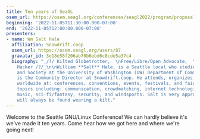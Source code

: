 ```yaml
---
title: Ten years of SeaGL
osem_url: https://osem.seagl.org/conferences/seagl2022/program/proposals/900
beginning: '2022-11-05T11:30:00.000-07:00'
end: '2022-11-05T12:00:00.000-07:00'
presenters:
- name: Wm Salt Hale
  affiliation: Snowdrift.coop
  osem_url: https://osem.seagl.org/users/87
  gravatar_id: 3e18e58f206ab70b6ebd6c8cde5a37c4
  biography: "_/?/ Kilted Globetrotter,  \nFree/Libre/Open Advocate,  \nand Lifelong
    Hacker /?/_\n\nWilliam **Salt** Hale, is a Seattle local who studies Technology
    and Society at the University of Washington (UW) Department of Communication and
    is the Community Director at Snowdrift.coop. He attends, organizes, and speaks
    worldwide at: conferences, conventions, events, festivals, and faires; on various
    topics including: communication, crowdmatching, internet technologies, linux,
    music, sci-fi/fantasy, security, and windsports. Salt is very approachable and
    will always be found wearing a kilt."
---
```


Welcome to the Seattle GNU/Linux Conference! We can hardly believe it's we've made it ten years. Come hear how we got here and where we're going next!
